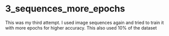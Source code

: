 # 3_sequences_more_epochs
This was my third attempt. I used image sequences again and tried to train it with more epochs for higher accuracy. This also used 10% of the dataset
